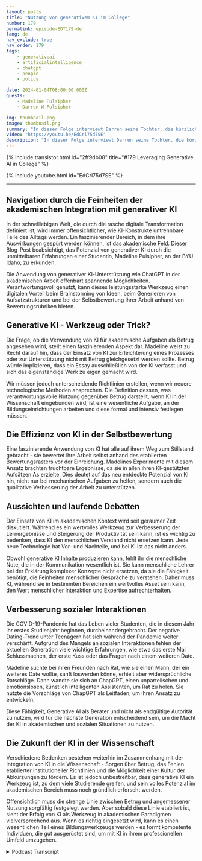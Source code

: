 ```yaml
---
layout: posts
title: "Nutzung von generativem KI im College"
number: 179
permalink: episode-EDT179-de
lang: de
nav_exclude: true
nav_order: 179
tags:
    - generativeai
    - artificialintelligence
    - chatgpt
    - people
    - policy

date: 2024-01-04T08:00:00.000Z
guests:
    - Madeline Pulsipher
    - Darren W Pulsipher

img: thumbnail.png
image: thumbnail.png
summary: "In dieser Folge interviewt Darren seine Tochter, die kürzlich ihr erstes Semester im College abgeschlossen hat, über ihre Erfahrungen mit der Nutzung von generativer KI-Technologie in ihrem akademischen Studium. Sie beschreibt die Herausforderungen und Erfolge, die mit der Nutzung dieses transformativen Tools verbunden sind."
video: "https://youtu.be/EdCrl75d7SE"
description: "In dieser Folge interviewt Darren seine Tochter, die kürzlich ihr erstes Semester im College abgeschlossen hat, über ihre Erfahrungen mit der Nutzung von generativer KI-Technologie in ihrem akademischen Studium. Sie beschreibt die Herausforderungen und Erfolge, die mit der Nutzung dieses transformativen Tools verbunden sind."
---
```


<div>
{% include transistor.html id="2ff9db08" title="#179 Leveraging Generative AI in College" %}

{% include youtube.html id="EdCrl75d7SE" %}
</div>

---

## Navigation durch die Feinheiten der akademischen Integration mit generativer KI

In der schnelllebigen Welt, die durch die rasche digitale Transformation definiert ist, wird immer offensichtlicher, wie KI-Konstrukte untrennbare Teile des Alltags werden. Ein faszinierender Bereich, in dem ihre Auswirkungen gespürt werden können, ist das akademische Feld. Dieser Blog-Post beabsichtigt, das Potenzial von generativer KI durch die unmittelbaren Erfahrungen einer Studentin, Madeline Pulsipher, an der BYU Idaho, zu erkunden.

Die Anwendung von generativer KI-Unterstützung wie ChatGPT in der akademischen Arbeit offenbart spannende Möglichkeiten. Verantwortungsvoll genutzt, kann dieses leistungsstarke Werkzeug einen digitalen Vorteil beim Brainstorming von Ideen, beim Generieren von Aufsatzstrukturen und bei der Selbstbewertung Ihrer Arbeit anhand von Bewertungsrubriken bieten.

## Generative KI - Werkzeug oder Trick?

Die Frage, ob die Verwendung von KI für akademische Aufgaben als Betrug angesehen wird, stellt einen faszinierenden Aspekt dar. Madeline weist zu Recht darauf hin, dass der Einsatz von KI zur Erleichterung eines Prozesses oder zur Unterstützung nicht mit Betrug gleichgesetzt werden sollte. Betrug würde implizieren, dass ein Essay ausschließlich von der KI verfasst und sich das eigenständige Werk zu eigen gemacht wird.

Wir müssen jedoch unterscheidende Richtlinien erstellen, wenn wir neuere technologische Methoden ansprechen. Die Definition dessen, was verantwortungsvolle Nutzung gegenüber Betrug darstellt, wenn KI in der Wissenschaft eingebunden wird, ist eine wesentliche Aufgabe, an der Bildungseinrichtungen arbeiten und diese formal und intensiv festlegen müssen.

## Die Effizienz von KI in der Selbstbewertung

Eine faszinierende Anwendung von KI hat alle auf ihrem Weg zum Stillstand gebracht - sie bewertet ihre Arbeit selbst anhand des etablierten Bewertungsrasters vor der Einreichung. Madelines Experimente mit diesem Ansatz brachten fruchtbare Ergebnisse, da sie in allen ihren KI-gestützten Aufsätzen As erzielte. Dies deutet auf das neu entdeckte Potenzial von KI hin, nicht nur bei mechanischen Aufgaben zu helfen, sondern auch die qualitative Verbesserung der Arbeit zu unterstützen.

## Aussichten und laufende Debatten

Der Einsatz von KI im akademischen Kontext wird seit geraumer Zeit diskutiert. Während es ein wertvolles Werkzeug zur Verbesserung der Lernergebnisse und Steigerung der Produktivität sein kann, ist es wichtig zu bedenken, dass KI den menschlichen Verstand nicht ersetzen kann. Jede neue Technologie hat Vor- und Nachteile, und bei KI ist das nicht anders.

Obwohl generative KI Inhalte produzieren kann, fehlt ihr die menschliche Note, die in der Kommunikation wesentlich ist. Sie kann menschliche Lehrer bei der Erklärung komplexer Konzepte nicht ersetzen, da sie die Fähigkeit benötigt, die Feinheiten menschlicher Gespräche zu verstehen. Daher muss KI, während sie in bestimmten Bereichen ein wertvolles Asset sein kann, den Wert menschlicher Interaktion und Expertise aufrechterhalten.

## Verbesserung sozialer Interaktionen

Die COVID-19-Pandemie hat das Leben vieler Studenten, die in diesem Jahr ihr erstes Studienjahr beginnen, durcheinandergebracht. Der negative Dating-Trend unter Teenagern hat sich während der Pandemie weiter verschärft. Aufgrund des Mangels an sozialen Interaktionen fehlen der aktuellen Generation viele wichtige Erfahrungen, wie etwa das erste Mal Schlussmachen, der erste Kuss oder das Fragen nach einem weiteren Date.

Madeline suchte bei ihren Freunden nach Rat, wie sie einen Mann, der ein weiteres Date wollte, sanft loswerden könne, erhielt aber widersprüchliche Ratschläge. Dann wandte sie sich an ChapGPT, einen unparteiischen und emotionslosen, künstlich intelligenten Assistenten, um Rat zu holen. Sie nutzte die Vorschläge von ChapGPT als Leitfaden, um ihren Ansatz zu entwickeln.

Diese Fähigkeit, Generative AI als Berater und nicht als endgültige Autorität zu nutzen, wird für die nächste Generation entscheidend sein, um die Macht der KI in akademischen und sozialen Situationen zu nutzen.

## Die Zukunft der KI in der Wissenschaft

Verschiedene Bedenken bestehen weiterhin im Zusammenhang mit der Integration von KI in die Wissenschaft - Sorgen über Betrug, das Fehlen etablierter institutioneller Richtlinien und die Möglichkeit einer Kultur der Abkürzungen zu fördern. Es ist jedoch unbestreitbar, dass generative KI ein Werkzeug ist, zu dem viele Studierende greifen, und sein volles Potenzial im akademischen Bereich muss noch gründlich erforscht werden.

Offensichtlich muss die strenge Linie zwischen Betrug und angemessener Nutzung sorgfältig festgelegt werden. Aber sobald diese Linie etabliert ist, sieht der Erfolg von KI als Werkzeug in akademischen Paradigmen vielversprechend aus. Wenn es richtig eingesetzt wird, kann es einen wesentlichen Teil eines Bildungswerkzeugs werden - es formt kompetente Individuen, die gut ausgerüstet sind, um mit KI in ihrem professionellen Umfeld umzugehen.



<details>
<summary> Podcast Transcript </summary>

<p></p>

</details>
